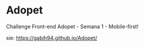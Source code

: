 # Adopet

Challenge Front-end Adopet - Semana 1 - Mobile-first!

sie: https://gabih94.github.io/Adopet/
